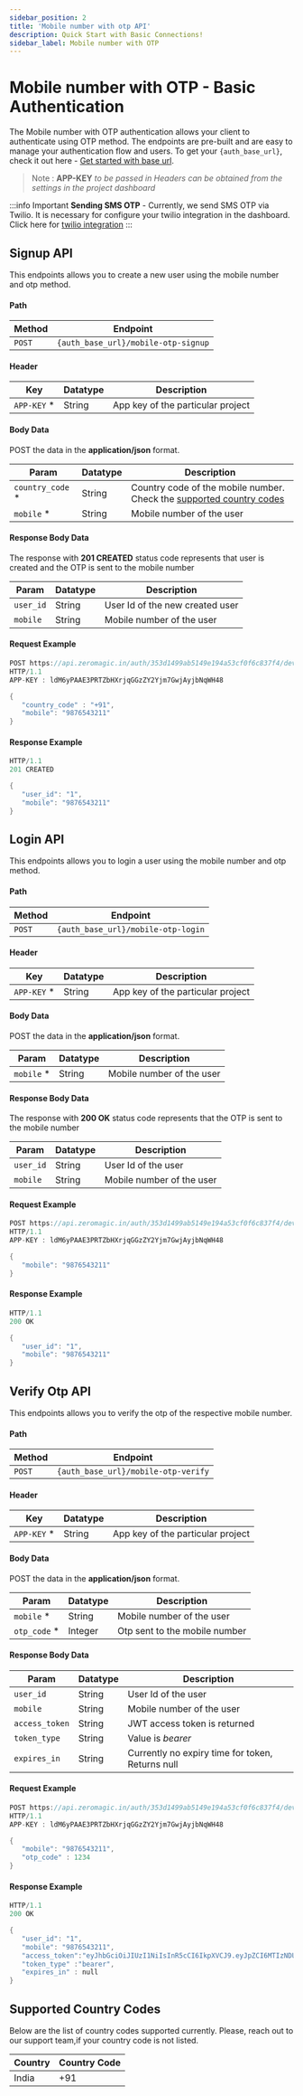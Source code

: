 ```yaml
---
sidebar_position: 2
title: 'Mobile number with otp API'
description: Quick Start with Basic Connections! 
sidebar_label: Mobile number with OTP
---
```


# Mobile number with OTP - Basic Authentication

The Mobile number with OTP authentication allows your client to authenticate using OTP method. The endpoints are pre-built and are easy to manage your authentication flow and users. To get your `{auth_base_url}`, check it out here - [Get started with base url](authentication/apireference/generalinfo#get-started-with-base-url).

> Note : **APP-KEY** *to be passed in Headers can be obtained from the settings in the project dashboard*

:::info Important
**Sending SMS OTP** - Currently, we send SMS OTP via Twilio. It is necessary for configure your twilio integration in the dashboard. Click here for [twilio integration](/integrations/twilio)
:::

## Signup API

This endpoints allows you to create a new user using the mobile number and otp method.

#### Path
| Method | Endpoint |
|---------|-------|
|`POST` | `{auth_base_url}/mobile-otp-signup`|

#### Header
| Key | Datatype | Description|
|-------|-------|----------|
| `APP-KEY` * | String | App key of the particular project |


#### Body Data
POST the data in the **application/json** format.

| Param | Datatype | Description|
|-------|-------|----------|
| `country_code` * | String | Country code of the mobile number. Check the [supported country codes](/authentication/apireference/basicauth/phoneotp#supported-country-codes) |
| `mobile` * | String | Mobile number of the user |


#### Response Body Data
The response with **201 CREATED** status code represents that user is created and the OTP is sent to the mobile number

| Param | Datatype | Description|
|-------|-------|----------|
| `user_id` | String | User Id of the new created user |
| `mobile` | String | Mobile number of the user |


#### Request Example

```go
POST https://api.zeromagic.in/auth/353d1499ab5149e194a53cf0f6c837f4/development/mobile-otp-signup 
HTTP/1.1
APP-KEY : ldM6yPAAE3PRTZbHXrjqGGzZY2Yjm7GwjAyjbNqWH48

{
   "country_code" : "+91",
   "mobile": "9876543211"
}
```

#### Response Example

```go
HTTP/1.1 
201 CREATED

{
   "user_id": "1",
   "mobile": "9876543211"
}
```

## Login API

This endpoints allows you to login a user using the mobile number and otp method.

#### Path
| Method | Endpoint |
|---------|-------|
|`POST` | `{auth_base_url}/mobile-otp-login`|

#### Header
| Key | Datatype | Description|
|-------|-------|----------|
| `APP-KEY` * | String | App key of the particular project |


#### Body Data
POST the data in the **application/json** format.

| Param | Datatype | Description|
|-------|-------|----------|
| `mobile` * | String | Mobile number of the user |


#### Response Body Data
The response with **200 OK** status code represents that the OTP is sent to the mobile number

| Param | Datatype | Description|
|-------|-------|----------|
| `user_id` | String | User Id of the user |
| `mobile` | String | Mobile number of the user |


#### Request Example

```go
POST https://api.zeromagic.in/auth/353d1499ab5149e194a53cf0f6c837f4/development/mobile-otp-login 
HTTP/1.1
APP-KEY : ldM6yPAAE3PRTZbHXrjqGGzZY2Yjm7GwjAyjbNqWH48

{
   "mobile": "9876543211"
}
```

#### Response Example

```go
HTTP/1.1 
200 OK

{
   "user_id": "1",
   "mobile": "9876543211"
}
```

## Verify Otp API

This endpoints allows you to verify the otp of the respective mobile number.

#### Path
| Method | Endpoint |
|---------|-------|
|`POST` | `{auth_base_url}/mobile-otp-verify`|

#### Header
| Key | Datatype | Description|
|-------|-------|----------|
| `APP-KEY` * | String | App key of the particular project |


#### Body Data
POST the data in the **application/json** format.

| Param | Datatype | Description|
|-------|-------|----------|
| `mobile` * | String | Mobile number of the user |
| `otp_code` *| Integer | Otp sent to the mobile number |

#### Response Body Data

| Param | Datatype | Description|
|-------|-------|----------|
| `user_id` | String | User Id of the user |
| `mobile` | String | Mobile number of the user |
| `access_token` | String | JWT access token is returned |
| `token_type` | String | Value is *bearer* |
| `expires_in` | String | Currently no expiry time for token, Returns null |


#### Request Example

```go
POST https://api.zeromagic.in/auth/353d1499ab5149e194a53cf0f6c837f4/development/mobile-otp-login 
HTTP/1.1
APP-KEY : ldM6yPAAE3PRTZbHXrjqGGzZY2Yjm7GwjAyjbNqWH48

{
   "mobile": "9876543211",
   "otp_code" : 1234
}
```

#### Response Example

```go
HTTP/1.1 
200 OK

{
   "user_id": "1",
   "mobile": "9876543211",
   "access_token":"eyJhbGciOiJIUzI1NiIsInR5cCI6IkpXVCJ9.eyJpZCI6MTIzNDU2Nzg5LCJuYW1lIjoiSm9zZXBoIn0.OpOSSw7e485LOP5PrzScxHb7SR6sAOMRckfFwi4rp7o",
   "token_type" :"bearer",
   "expires_in" : null
}
```

## Supported Country Codes

Below are the list of country codes supported currently. Please, reach out to our support team,if your country code is not listed.

| Country | Country Code |
|---------|--------------|
| India   |  +91         |